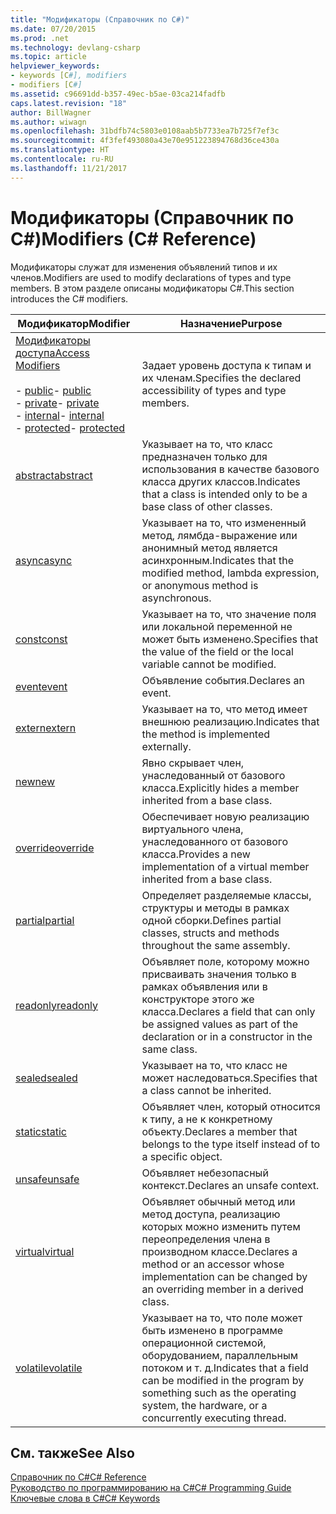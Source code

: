 ```yaml
---
title: "Модификаторы (Справочник по C#)"
ms.date: 07/20/2015
ms.prod: .net
ms.technology: devlang-csharp
ms.topic: article
helpviewer_keywords:
- keywords [C#], modifiers
- modifiers [C#]
ms.assetid: c96691dd-b357-49ec-b5ae-03ca214fadfb
caps.latest.revision: "18"
author: BillWagner
ms.author: wiwagn
ms.openlocfilehash: 31bdfb74c5803e0108aab5b7733ea7b725f7ef3c
ms.sourcegitcommit: 4f3fef493080a43e70e951223894768d36ce430a
ms.translationtype: HT
ms.contentlocale: ru-RU
ms.lasthandoff: 11/21/2017
---
```

# <a name="modifiers-c-reference"></a><span data-ttu-id="fcfdd-102">Модификаторы (Справочник по C#)</span><span class="sxs-lookup"><span data-stu-id="fcfdd-102">Modifiers (C# Reference)</span></span>
<span data-ttu-id="fcfdd-103">Модификаторы служат для изменения объявлений типов и их членов.</span><span class="sxs-lookup"><span data-stu-id="fcfdd-103">Modifiers are used to modify declarations of types and type members.</span></span> <span data-ttu-id="fcfdd-104">В этом разделе описаны модификаторы C#.</span><span class="sxs-lookup"><span data-stu-id="fcfdd-104">This section introduces the C# modifiers.</span></span>  
  
|<span data-ttu-id="fcfdd-105">Модификатор</span><span class="sxs-lookup"><span data-stu-id="fcfdd-105">Modifier</span></span>|<span data-ttu-id="fcfdd-106">Назначение</span><span class="sxs-lookup"><span data-stu-id="fcfdd-106">Purpose</span></span>|  
|--------------|-------------|  
|[<span data-ttu-id="fcfdd-107">Модификаторы доступа</span><span class="sxs-lookup"><span data-stu-id="fcfdd-107">Access Modifiers</span></span>](../../../csharp/language-reference/keywords/access-modifiers.md)<br /><br /> <span data-ttu-id="fcfdd-108">-   [public](../../../csharp/language-reference/keywords/public.md)</span><span class="sxs-lookup"><span data-stu-id="fcfdd-108">-   [public](../../../csharp/language-reference/keywords/public.md)</span></span><br /><span data-ttu-id="fcfdd-109">-   [private](../../../csharp/language-reference/keywords/private.md)</span><span class="sxs-lookup"><span data-stu-id="fcfdd-109">-   [private](../../../csharp/language-reference/keywords/private.md)</span></span><br /><span data-ttu-id="fcfdd-110">-   [internal](../../../csharp/language-reference/keywords/internal.md)</span><span class="sxs-lookup"><span data-stu-id="fcfdd-110">-   [internal](../../../csharp/language-reference/keywords/internal.md)</span></span><br /><span data-ttu-id="fcfdd-111">-   [protected](../../../csharp/language-reference/keywords/protected.md)</span><span class="sxs-lookup"><span data-stu-id="fcfdd-111">-   [protected](../../../csharp/language-reference/keywords/protected.md)</span></span>|<span data-ttu-id="fcfdd-112">Задает уровень доступа к типам и их членам.</span><span class="sxs-lookup"><span data-stu-id="fcfdd-112">Specifies the declared accessibility of types and type members.</span></span>|  
|[<span data-ttu-id="fcfdd-113">abstract</span><span class="sxs-lookup"><span data-stu-id="fcfdd-113">abstract</span></span>](../../../csharp/language-reference/keywords/abstract.md)|<span data-ttu-id="fcfdd-114">Указывает на то, что класс предназначен только для использования в качестве базового класса других классов.</span><span class="sxs-lookup"><span data-stu-id="fcfdd-114">Indicates that a class is intended only to be a base class of other classes.</span></span>|  
|[<span data-ttu-id="fcfdd-115">async</span><span class="sxs-lookup"><span data-stu-id="fcfdd-115">async</span></span>](../../../csharp/language-reference/keywords/async.md)|<span data-ttu-id="fcfdd-116">Указывает на то, что измененный метод, лямбда-выражение или анонимный метод является асинхронным.</span><span class="sxs-lookup"><span data-stu-id="fcfdd-116">Indicates that the modified method, lambda expression, or anonymous method is asynchronous.</span></span>|  
|[<span data-ttu-id="fcfdd-117">const</span><span class="sxs-lookup"><span data-stu-id="fcfdd-117">const</span></span>](../../../csharp/language-reference/keywords/const.md)|<span data-ttu-id="fcfdd-118">Указывает на то, что значение поля или локальной переменной не может быть изменено.</span><span class="sxs-lookup"><span data-stu-id="fcfdd-118">Specifies that the value of the field or the local variable cannot be modified.</span></span>|  
|[<span data-ttu-id="fcfdd-119">event</span><span class="sxs-lookup"><span data-stu-id="fcfdd-119">event</span></span>](../../../csharp/language-reference/keywords/event.md)|<span data-ttu-id="fcfdd-120">Объявление события.</span><span class="sxs-lookup"><span data-stu-id="fcfdd-120">Declares an event.</span></span>|  
|[<span data-ttu-id="fcfdd-121">extern</span><span class="sxs-lookup"><span data-stu-id="fcfdd-121">extern</span></span>](../../../csharp/language-reference/keywords/extern.md)|<span data-ttu-id="fcfdd-122">Указывает на то, что метод имеет внешнюю реализацию.</span><span class="sxs-lookup"><span data-stu-id="fcfdd-122">Indicates that the method is implemented externally.</span></span>|  
|[<span data-ttu-id="fcfdd-123">new</span><span class="sxs-lookup"><span data-stu-id="fcfdd-123">new</span></span>](../../../csharp/language-reference/keywords/new.md)|<span data-ttu-id="fcfdd-124">Явно скрывает член, унаследованный от базового класса.</span><span class="sxs-lookup"><span data-stu-id="fcfdd-124">Explicitly hides a member inherited from a base class.</span></span>|  
|[<span data-ttu-id="fcfdd-125">override</span><span class="sxs-lookup"><span data-stu-id="fcfdd-125">override</span></span>](../../../csharp/language-reference/keywords/override.md)|<span data-ttu-id="fcfdd-126">Обеспечивает новую реализацию виртуального члена, унаследованного от базового класса.</span><span class="sxs-lookup"><span data-stu-id="fcfdd-126">Provides a new implementation of a virtual member inherited from a base class.</span></span>|  
|[<span data-ttu-id="fcfdd-127">partial</span><span class="sxs-lookup"><span data-stu-id="fcfdd-127">partial</span></span>](../../../csharp/language-reference/keywords/partial-type.md)|<span data-ttu-id="fcfdd-128">Определяет разделяемые классы, структуры и методы в рамках одной сборки.</span><span class="sxs-lookup"><span data-stu-id="fcfdd-128">Defines partial classes, structs and methods throughout the same assembly.</span></span>|  
|[<span data-ttu-id="fcfdd-129">readonly</span><span class="sxs-lookup"><span data-stu-id="fcfdd-129">readonly</span></span>](../../../csharp/language-reference/keywords/readonly.md)|<span data-ttu-id="fcfdd-130">Объявляет поле, которому можно присваивать значения только в рамках объявления или в конструкторе этого же класса.</span><span class="sxs-lookup"><span data-stu-id="fcfdd-130">Declares a field that can only be assigned values as part of the declaration or in a constructor in the same class.</span></span>|  
|[<span data-ttu-id="fcfdd-131">sealed</span><span class="sxs-lookup"><span data-stu-id="fcfdd-131">sealed</span></span>](../../../csharp/language-reference/keywords/sealed.md)|<span data-ttu-id="fcfdd-132">Указывает на то, что класс не может наследоваться.</span><span class="sxs-lookup"><span data-stu-id="fcfdd-132">Specifies that a class cannot be inherited.</span></span>|  
|[<span data-ttu-id="fcfdd-133">static</span><span class="sxs-lookup"><span data-stu-id="fcfdd-133">static</span></span>](../../../csharp/language-reference/keywords/static.md)|<span data-ttu-id="fcfdd-134">Объявляет член, который относится к типу, а не к конкретному объекту.</span><span class="sxs-lookup"><span data-stu-id="fcfdd-134">Declares a member that belongs to the type itself instead of to a specific object.</span></span>|  
|[<span data-ttu-id="fcfdd-135">unsafe</span><span class="sxs-lookup"><span data-stu-id="fcfdd-135">unsafe</span></span>](../../../csharp/language-reference/keywords/unsafe.md)|<span data-ttu-id="fcfdd-136">Объявляет небезопасный контекст.</span><span class="sxs-lookup"><span data-stu-id="fcfdd-136">Declares an unsafe context.</span></span>|  
|[<span data-ttu-id="fcfdd-137">virtual</span><span class="sxs-lookup"><span data-stu-id="fcfdd-137">virtual</span></span>](../../../csharp/language-reference/keywords/virtual.md)|<span data-ttu-id="fcfdd-138">Объявляет обычный метод или метод доступа, реализацию которых можно изменить путем переопределения члена в производном классе.</span><span class="sxs-lookup"><span data-stu-id="fcfdd-138">Declares a method or an accessor whose implementation can be changed by an overriding member in a derived class.</span></span>|  
|[<span data-ttu-id="fcfdd-139">volatile</span><span class="sxs-lookup"><span data-stu-id="fcfdd-139">volatile</span></span>](../../../csharp/language-reference/keywords/volatile.md)|<span data-ttu-id="fcfdd-140">Указывает на то, что поле может быть изменено в программе операционной системой, оборудованием, параллельным потоком и т. д.</span><span class="sxs-lookup"><span data-stu-id="fcfdd-140">Indicates that a field can be modified in the program by something such as the operating system, the hardware, or a concurrently executing thread.</span></span>|  
  
## <a name="see-also"></a><span data-ttu-id="fcfdd-141">См. также</span><span class="sxs-lookup"><span data-stu-id="fcfdd-141">See Also</span></span>  
 [<span data-ttu-id="fcfdd-142">Справочник по C#</span><span class="sxs-lookup"><span data-stu-id="fcfdd-142">C# Reference</span></span>](../../../csharp/language-reference/index.md)  
 [<span data-ttu-id="fcfdd-143">Руководство по программированию на C#</span><span class="sxs-lookup"><span data-stu-id="fcfdd-143">C# Programming Guide</span></span>](../../../csharp/programming-guide/index.md)  
 [<span data-ttu-id="fcfdd-144">Ключевые слова в C#</span><span class="sxs-lookup"><span data-stu-id="fcfdd-144">C# Keywords</span></span>](../../../csharp/language-reference/keywords/index.md)
